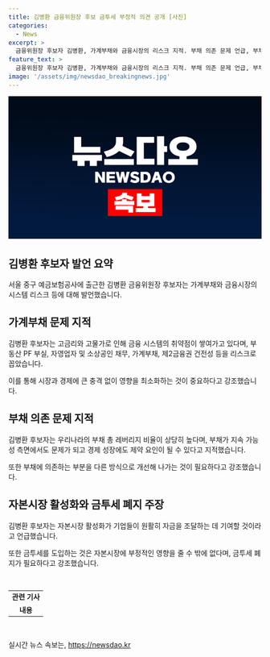```yaml
---
title: 김병환 금융위원장 후보 금투세 부정적 의견 공개 [사진]
categories:
  - News
excerpt: >
  금융위원장 후보자 김병환, 가계부채와 금융시장의 리스크 지적. 부채 의존 문제 언급, 부채에 대한 새로운 접근 필요성 강조. 금투세 폐지 주장 및 자본시장 활성화, 기업 자금 조달 다각화 필요성 강조. 5일 인사청문회 준비 사무실 출근, 취재진 질문에 응답. (총 151자)  
feature_text: >
  금융위원장 후보자 김병환, 가계부채와 금융시장의 리스크 지적. 부채 의존 문제 언급, 부채에 대한 새로운 접근 필요성 강조. 금투세 폐지 주장 및 자본시장 활성화, 기업 자금 조달 다각화 필요성 강조. 5일 인사청문회 준비 사무실 출근, 취재진 질문에 응답. (총 151자)  
image: '/assets/img/newsdao_breakingnews.jpg'
---
```


<p><img src="/assets/img/newsdao_breakingnews.jpg" alt="flaretime 속보" /></p>

<h2 data-ke-size="size26">김병환 후보자 발언 요약</h2>

<p data-ke-size="size16">서울 중구 예금보험공사에 출근한 김병환 금융위원장 후보자는 가계부채와 금융시장의 시스템 리스크 등에 대해 발언했습니다.</p>

<h2 data-ke-size="size24">가계부채 문제 지적</h2>

<p data-ke-size="size16">김병환 후보자는 고금리와 고물가로 인해 금융 시스템의 취약점이 쌓여가고 있다며, 부동산 PF 부실, 자영업자 및 소상공인 채무, 가계부채, 제2금융권 건전성 등을 리스크로 꼽았습니다.</p>

<p data-ke-size="size16">이를 통해 시장과 경제에 큰 충격 없이 영향을 최소화하는 것이 중요하다고 강조했습니다.</p>

<h2 data-ke-size="size24">부채 의존 문제 지적</h2>

<p data-ke-size="size16">김병환 후보자는 우리나라의 부채 총 레버리지 비율이 상당히 높다며, 부채가 지속 가능성 측면에서도 문제가 되고 경제 성장에도 제약 요인이 될 수 있다고 지적했습니다.</p>

<p data-ke-size="size16">또한 부채에 의존하는 부분을 다른 방식으로 개선해 나가는 것이 필요하다고 강조했습니다.</p>

<h2 data-ke-size="size24">자본시장 활성화와 금투세 폐지 주장</h2>

<p data-ke-size="size16">김병환 후보자는 자본시장 활성화가 기업들이 원활히 자금을 조달하는 데 기여할 것이라고 언급했습니다.</p>

<p data-ke-size="size16">또한 금투세를 도입하는 것은 자본시장에 부정적인 영향을 줄 수 밖에 없다며, 금투세 폐지가 필요하다고 강조했습니다.</p>

<p data-ke-size="size16">&nbsp;</p>

<table>
    <tbody>
        <tr>
            <td style="text-align: center; height: 17px;"><b>관련 기사</b></td>
        </tr>
        <tr>
            <td style="text-align: center; height: 17px;"><b>내용</b></td>
        </tr>
    </tbody>
</table>

<p data-ke-size="size16">&nbsp;</p>
실시간 뉴스 속보는, <a href="https://newsdao.kr" rel="dofollow">https://newsdao.kr</a>


